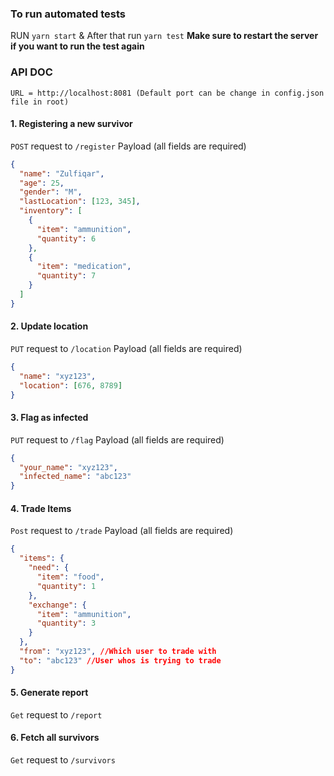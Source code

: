 ### To run automated tests

RUN `yarn start` & After that run `yarn test`
**Make sure to restart the server if you want to run the test again**

### API DOC

`URL = http://localhost:8081 (Default port can be change in config.json file in root)`

#### 1. Registering a new survivor

`POST` request to `/register`
Payload (all fields are required)

```json
{
  "name": "Zulfiqar",
  "age": 25,
  "gender": "M",
  "lastLocation": [123, 345],
  "inventory": [
    {
      "item": "ammunition",
      "quantity": 6
    },
    {
      "item": "medication",
      "quantity": 7
    }
  ]
}
```

#### 2. Update location

`PUT` request to `/location`
Payload (all fields are required)

```json
{
  "name": "xyz123",
  "location": [676, 8789]
}
```

#### 3. Flag as infected

`PUT` request to `/flag`
Payload (all fields are required)

```json
{
  "your_name": "xyz123",
  "infected_name": "abc123"
}
```

#### 4. Trade Items

`Post` request to `/trade`
Payload (all fields are required)

```json
{
  "items": {
    "need": {
      "item": "food",
      "quantity": 1
    },
    "exchange": {
      "item": "ammunition",
      "quantity": 3
    }
  },
  "from": "xyz123", //Which user to trade with
  "to": "abc123" //User whos is trying to trade
}
```

#### 5. Generate report

`Get` request to `/report`

#### 6. Fetch all survivors

`Get` request to `/survivors`
